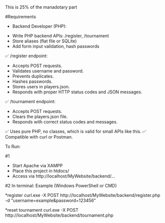 This is 25% of the manadotary part


#Requirements
* Backend Developer (PHP):
- Write PHP backend APIs: /register, /tournament
- Store aliases (flat file or SQLite)
- Add form input validation, hash passwords




✅ /register endpoint:

- Accepts POST requests.
- Validates username and password.
- Prevents duplicates.
- Hashes passwords.
- Stores users in players.json.
- Responds with proper HTTP status codes and JSON messages.



✅ /tournament endpoint:

- Accepts POST requests.
- Clears the players.json file.
- Responds with correct status codes and messages.



✅ Uses pure PHP, no classes, which is valid for small APIs like this.
✅ Compatible with curl or Postman.

To Run:

#1
- Start Apache via XAMPP
- Place this project in htdocs/
- Access via http://localhost/MyWebsite/backend/...

#2 
In terminal:
Example (Windows PowerShell or CMD)


*register
curl.exe -X POST http://localhost/MyWebsite/backend/register.php -d "username=example&password=123456"


*reset tournament
curl.exe -X POST http://localhost/MyWebsite/backend/tournament.php
